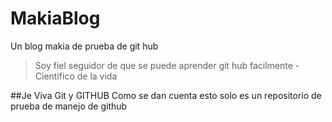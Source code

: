 # MakiaBlog
Un blog makia de prueba de git hub

>Soy fiel seguidor de que se puede aprender git hub facilmente
>-Cientifico de la vida

##Je
Viva Git y GITHUB
Como se dan cuenta esto solo es un repositorio de prueba de manejo de github